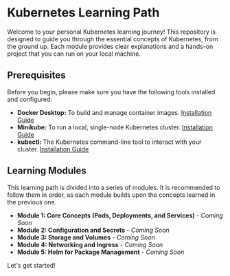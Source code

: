 # Kubernetes Learning Path

Welcome to your personal Kubernetes learning journey! This repository is designed to guide you through the essential concepts of Kubernetes, from the ground up. Each module provides clear explanations and a hands-on project that you can run on your local machine.

## Prerequisites

Before you begin, please make sure you have the following tools installed and configured:

*   **Docker Desktop:** To build and manage container images. [Installation Guide](https://docs.docker.com/desktop/)
*   **Minikube:** To run a local, single-node Kubernetes cluster. [Installation Guide](https://minikube.sigs.k8s.io/docs/start/)
*   **kubectl:** The Kubernetes command-line tool to interact with your cluster. [Installation Guide](https://kubernetes.io/docs/tasks/tools/install-kubectl/)

## Learning Modules

This learning path is divided into a series of modules. It is recommended to follow them in order, as each module builds upon the concepts learned in the previous one.

*   **Module 1: Core Concepts (Pods, Deployments, and Services)** - *Coming Soon*
*   **Module 2: Configuration and Secrets** - *Coming Soon*
*   **Module 3: Storage and Volumes** - *Coming Soon*
*   **Module 4: Networking and Ingress** - *Coming Soon*
*   **Module 5: Helm for Package Management** - *Coming Soon*

Let's get started!

